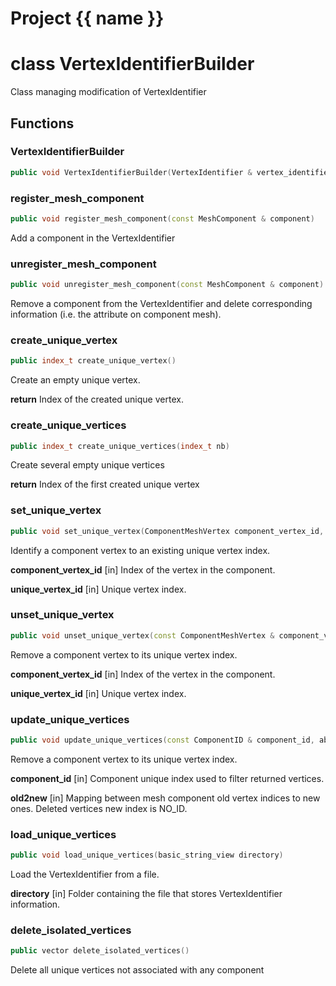 <script setup>
import {useRoute} from 'vitepress'
const {path} = useRoute()
const tokens = path.split('/')
const words = tokens[2].split('-');
for (let i = 0; i < words.length; i++) {
    words[i] = words[i].charAt(0).toUpperCase() + words[i].slice(1);
    words[i] = words[i].replace('geode', 'Geode')
}
const name = words.join('-');
</script>
# Project {{ name }}

# class VertexIdentifierBuilder


 Class managing modification of VertexIdentifier



## Functions

### VertexIdentifierBuilder

```cpp
public void VertexIdentifierBuilder(VertexIdentifier & vertex_identifier)
```


### register_mesh_component

```cpp
public void register_mesh_component(const MeshComponent & component)
```


 Add a component in the VertexIdentifier

### unregister_mesh_component

```cpp
public void unregister_mesh_component(const MeshComponent & component)
```


 Remove a component from the VertexIdentifier and delete corresponding information (i.e. the attribute on component mesh).

### create_unique_vertex

```cpp
public index_t create_unique_vertex()
```


 Create an empty unique vertex.

**return** Index of the created unique vertex.

### create_unique_vertices

```cpp
public index_t create_unique_vertices(index_t nb)
```


 Create several empty unique vertices

**return** Index of the first created unique vertex

### set_unique_vertex

```cpp
public void set_unique_vertex(ComponentMeshVertex component_vertex_id, index_t unique_vertex_id)
```


 Identify a component vertex to an existing unique vertex index.

**component_vertex_id** [in] Index of the vertex in the component.

**unique_vertex_id** [in] Unique vertex index.

### unset_unique_vertex

```cpp
public void unset_unique_vertex(const ComponentMeshVertex & component_vertex_id, index_t unique_vertex_id)
```


 Remove a component vertex to its unique vertex index.

**component_vertex_id** [in] Index of the vertex in the component.

**unique_vertex_id** [in] Unique vertex index.

### update_unique_vertices

```cpp
public void update_unique_vertices(const ComponentID & component_id, absl::Span<const index_t> old2new)
```


 Remove a component vertex to its unique vertex index.

**component_id** [in] Component unique index used to filter returned vertices.

**old2new** [in] Mapping between mesh component old vertex indices to new ones. Deleted vertices new index is NO_ID.

### load_unique_vertices

```cpp
public void load_unique_vertices(basic_string_view directory)
```


 Load the VertexIdentifier from a file.

**directory** [in] Folder containing the file that stores VertexIdentifier information.

### delete_isolated_vertices

```cpp
public vector delete_isolated_vertices()
```


 Delete all unique vertices not associated with any component



